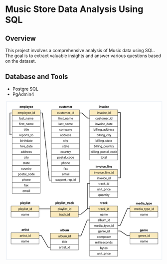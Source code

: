 # Music Store Data Analysis Using SQL

## Overview
This project involves a comprehensive analysis of Music  data using SQL. The goal is to extract valuable insights and answer various  questions based on the dataset. 

## Database and Tools
* Postgre SQL
* PgAdmin4
  
![Database_Schema](https://github.com/arnabporia/Music_Store_SQL_Project/blob/main/schema_diagram.png)
